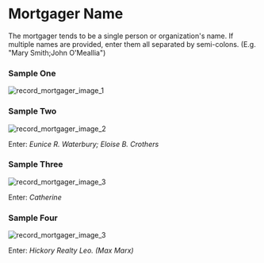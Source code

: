 # Mortgager Name

<p>The mortgager tends to be a single person or organization's name. If multiple names are provided, enter them all separated by semi-colons. (E.g. "Mary Smith;John O'Meallia")</p>
<div id="accordion-help-modal">
  <h3>Sample One</h3>
  <div class="modal-field-guide" >
    <img src="/images/record_mortgager_1.png" alt="record_mortgager_image_1">
  <p></p>
  </div>
  <h3>Sample Two</h3>
  <div class="modal-field-guide" >
    <img src="/images/record_mortgager_2.png" alt="record_mortgager_image_2">
  <p>Enter: <em>Eunice R. Waterbury; Eloise B. Crothers</em></p>
  </div>
  <h3>Sample Three</h3>
  <div class="modal-field-guide" >
    <img src="/images/record_mortgager_3.png" alt="record_mortgager_image_3">
  <p>Enter: <em>Catherine</em></p>
  </div>
  <h3>Sample Four</h3>
  <div class="modal-field-guide" >
    <img src="/images/street_mortgager_4.png" alt="record_mortgager_image_3">
  <p>Enter: <em>Hickory Realty Leo. (Max Marx)</em></p>
  </div>
</div>
